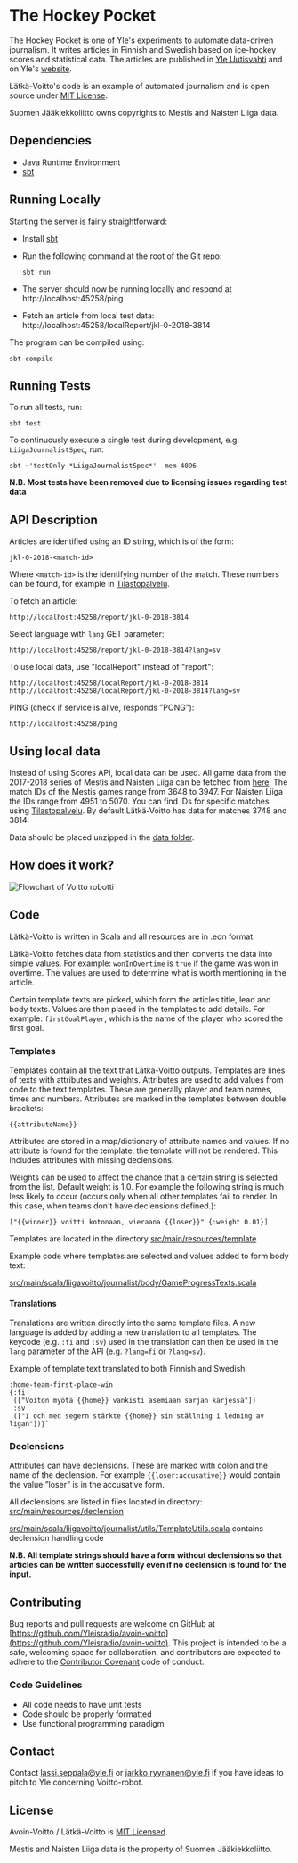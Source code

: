 # The Hockey Pocket

The Hockey Pocket is one of Yle's experiments to automate data-driven journalism. It writes articles in Finnish and Swedish based on ice-hockey scores and statistical data. The articles are published in [Yle Uutisvahti](https://yle.fi/uutisvahti/) and on Yle's [website](http://haku.yle.fi/?q=voitto-robotti&sort=date).

Lätkä-Voitto's code is an example of automated journalism and is open source under [MIT License](LICENSE).

Suomen Jääkiekkoliitto owns copyrights to Mestis and Naisten Liiga data.


## Dependencies

- Java Runtime Environment
- [sbt](https://www.scala-sbt.org/)

## Running Locally

Starting the server is fairly straightforward:

- Install [sbt](https://www.scala-sbt.org/)

- Run the following command at the root of the Git repo:

    `sbt run`
    
- The server should now be running locally and respond at http://localhost:45258/ping

- Fetch an article from local test data: http://localhost:45258/localReport/jkl-0-2018-3814

The program can be compiled using:

    sbt compile

## Running Tests

To run all tests, run:

    sbt test

To continuously execute a single test during development, e.g. `LiigaJournalistSpec`, run:

    sbt ~'testOnly *LiigaJournalistSpec*' -mem 4096

**N.B. Most tests have been removed due to licensing issues regarding test data**

## API Description

Articles are identified using an ID string, which is of the form:

    jkl-0-2018-<match-id>
    
Where `<match-id>` is the identifying number of the match. These numbers can be found, for example in [Tilastopalvelu](http://www.tilastopalvelu.fi/ih/beta/tilastointi/index.php/etsi#sarjat-ja-tilastot).

To fetch an article:

    http://localhost:45258/report/jkl-0-2018-3814

Select language with `lang` GET parameter:

    http://localhost:45258/report/jkl-0-2018-3814?lang=sv
    
To use local data, use "localReport" instead of "report":

    http://localhost:45258/localReport/jkl-0-2018-3814
    http://localhost:45258/localReport/jkl-0-2018-3814?lang=sv
    
PING (check if service is alive, responds ”PONG”):
    
    http://localhost:45258/ping

## Using local data

Instead of using Scores API, local data can be used. All game data from the 2017-2018 series of Mestis and Naisten Liiga can be fetched from [here](https://static.cdn.yle.fi/10m/voitto/data_v1.zip). The match IDs of the Mestis games range from 3648 to 3947. For Naisten Liiga the IDs range from 4951 to 5070. You can find IDs for specific matches using [Tilastopalvelu](http://www.tilastopalvelu.fi/ih/beta/tilastointi/index.php/etsi#sarjat-ja-tilastot). By default Lätkä-Voitto has data for matches 3748 and 3814.

Data should be placed unzipped in the [data folder](data/).

## How does it work?

![Flowchart of Voitto robotti](doc/Voitto-diagram.png?raw=true "Voitto flowchart")

## Code

Lätkä-Voitto is written in Scala and all resources are in .edn format. 

Lätkä-Voitto fetches data from statistics and then converts the data into simple values. For example: `wonInOvertime` is `true` if the game was won in overtime. The values are used to determine what is worth mentioning in the article. 

Certain template texts are picked, which form the articles title, lead and body texts. Values are then placed in the templates to add details. For example: `firstGoalPlayer`, which is the name of the player who scored the first goal. 

### Templates

Templates contain all the text that Lätkä-Voitto outputs. Templates are lines of texts with attributes and weights. Attributes are used to add values from code to the text templates. These are generally player and team names, times and numbers. Attributes are marked in the templates between double brackets:

`{{attributeName}}`

Attributes are stored in a map/dictionary of attribute names and values. If no attribute is found for the template, the template will not be rendered. This includes attributes with missing declensions.

Weights can be used to affect the chance that a certain string is selected from the list. Default weight is 1.0. For example the following string is much less likely to occur (occurs only when all other templates fail to render. In this case, when teams don't have declensions defined.):

`["{{winner}} voitti kotonaan, vieraana {{loser}}" {:weight 0.01}]`

Templates are located in the directory [src/main/resources/template](src/main/resources/template)

Example code where templates are selected and values added to form body text:  

[src/main/scala/liigavoitto/journalist/body/GameProgressTexts.scala](src/main/scala/liigavoitto/journalist/body/GameProgressTexts.scala)

#### Translations

Translations are written directly into the same template files. A new language is added by adding a new translation to all templates. The keycode (e.g. `:fi` and `:sv`) used in the translation can then be used in the `lang` parameter of the API (e.g. `?lang=fi` or `?lang=sv`). 

Example of template text translated to both Finnish and Swedish:

```edn
:home-team-first-place-win
{:fi
 (["Voiton myötä {{home}} vankisti asemiaan sarjan kärjessä"])
 :sv
 (["I och med segern stärkte {{home}} sin ställning i ledning av ligan"])}`
```

### Declensions

Attributes can have declensions. These are marked with colon and the name of the declension.
For example `{{loser:accusative}}` would contain the value ”loser” is in the accusative form. 

All declensions are listed in files located in directory: [src/main/resources/declension](src/main/resources/declension) 

[src/main/scala/liigavoitto/journalist/utils/TemplateUtils.scala](src/main/scala/liigavoitto/journalist/utils/TemplateUtils.scala) contains declension handling code

**N.B. All template strings should have a form without declensions so that articles can be written successfully even if no declension is found for the input.**

## Contributing

Bug reports and pull requests are welcome on GitHub at [https://github.com/Yleisradio/avoin-voitto](https://github.com/Yleisradio/avoin-voitto). This project is intended to be a safe, welcoming space for collaboration, and contributors are expected to adhere to the [Contributor Covenant](https://www.contributor-covenant.org/) code of conduct.

### Code Guidelines

- All code needs to have unit tests
- Code should be properly formatted
- Use functional programming paradigm

## Contact

Contact lassi.seppala@yle.fi or jarkko.ryynanen@yle.fi if you have ideas to pitch to Yle concerning Voitto-robot.

## License

Avoin-Voitto / Lätkä-Voitto is [MIT Licensed](LICENSE).

Mestis and Naisten Liiga data is the property of Suomen Jääkiekkoliitto.

